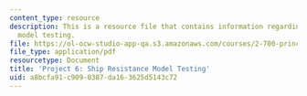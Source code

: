 ```yaml
---
content_type: resource
description: This is a resource file that contains information regarding ship resistance
  model testing.
file: https://ol-ocw-studio-app-qa.s3.amazonaws.com/courses/2-700-principles-of-naval-architecture-fall-2014/a8bcfa91c9090387da163625d5143c72_MIT2_700F14_project_6.pdf
file_type: application/pdf
resourcetype: Document
title: 'Project 6: Ship Resistance Model Testing'
uid: a8bcfa91-c909-0387-da16-3625d5143c72
---
```

